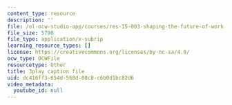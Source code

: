 ```yaml
---
content_type: resource
description: ''
file: /ol-ocw-studio-app/courses/res-15-003-shaping-the-future-of-work-15-662x-spring-2016/dc416ff3654d568d00c8c6b0d1bc82d6_MrQwihmwKoc.srt
file_size: 5790
file_type: application/x-subrip
learning_resource_types: []
license: https://creativecommons.org/licenses/by-nc-sa/4.0/
ocw_type: OCWFile
resourcetype: Other
title: 3play caption file
uid: dc416ff3-654d-568d-00c8-c6b0d1bc82d6
video_metadata:
  youtube_id: null
---
```

